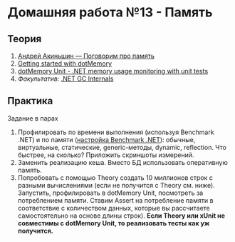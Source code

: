 # Домашняя работа №13 - Память

## Теория
 1. [Андрей Акиньшин — Поговорим про память](https://www.youtube.com/watch?v=XGtieBVI1lk)
 2.  [Getting started with dotMemory](https://www.youtube.com/watch?v=6Tmcx6cTExg)
 3. [dotMemory Unit - .NET memory usage monitoring with unit tests](https://www.youtube.com/watch?v=SGwdb5FXuNk)
 4. *Факультатив:* [.NET GC Internals](https://www.youtube.com/playlist?list=PLpUkQYy-K8Y-wYcDgDXKhfs6OT8fFQtVm)

## Практика
Задание в парах 
1. Профилировать по времени выполнения (используя Benchmark .NET) и по памяти ([настройка Benchmark .NET](https://adamsitnik.com/the-new-Memory-Diagnoser/)): обычные, виртуальные, статические, generic-методы, dynamic, reflection. Что быстрее, на сколько? Приложить скриншоты измерений.
2. Заменить реализацию кеша. Вместо БД использовать оперативную память.
3. Попробовать с помощью Theory создать 10 миллионов строк с разными вычислениями (если не получится с Theory см. ниже). Запустить, профилировать в dotMemory Unit, посмотреть за потреблением памяти. Ставим Assert на потребление памяти в соответствие с количеством данных, которые вы рассчитаете самостоятельно на основе длины строк). **Если Theory или xUnit не совместимы с dotMemory Unit, то реализовать тесты как уж получится.**